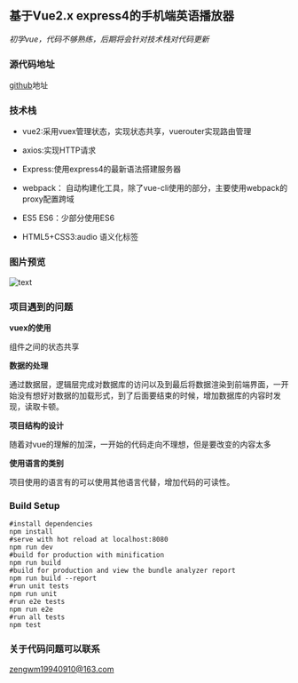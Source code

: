 ## 基于Vue2.x    express4的手机端英语播放器

*初学vue，代码不够熟练，后期将会针对技术栈对代码更新*

### 源代码地址

[github](https://github.com/4lQuiorrA/eListen)地址

### 技术栈

+ vue2:采用vuex管理状态，实现状态共享，vuerouter实现路由管理

* axios:实现HTTP请求

* Express:使用express4的最新语法搭建服务器

* webpack： 自动构建化工具，除了vue-cli使用的部分，主要使用webpack的proxy配置跨域

* ES5 ES6：少部分使用ES6

* HTML5+CSS3:audio 语义化标签


### 图片预览

![text](https://github.com/4lQuiorrA/eListen/blob/master/myListenGifs.gif)

### 项目遇到的问题

__vuex的使用__

组件之间的状态共享

__数据的处理__

通过数据层，逻辑层完成对数据库的访问以及到最后将数据渲染到前端界面，一开始没有想好对数据的加载形式，到了后面要结束的时候，增加数据库的内容时发现，读取卡顿。

__项目结构的设计__

随着对vue的理解的加深，一开始的代码走向不理想，但是要改变的内容太多

__使用语言的类别__

项目使用的语言有的可以使用其他语言代替，增加代码的可读性。

### Build Setup

```
#install dependencies
npm install
#serve with hot reload at localhost:8080
npm run dev
#build for production with minification
npm run build
#build for production and view the bundle analyzer report
npm run build --report
#run unit tests
npm run unit
#run e2e tests
npm run e2e
#run all tests
npm test
```

### 关于代码问题可以联系

[zengwm19940910@163.com](zengwm19940910@163.com)







